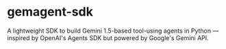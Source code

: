 # gemagent-sdk
A lightweight SDK to build Gemini 1.5-based tool-using agents in Python — inspired by OpenAI's Agents SDK but powered by Google's Gemini API.
